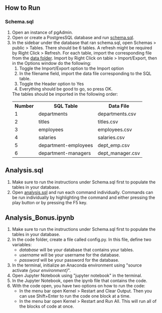 ## How to Run
### Schema.sql
<ol>
	<li>
		Open an instance of pgAdmin.
	</li>
	<li>
		Open or create a PostgresSQL database and run <a href="schema.sql">schema.sql</a>.
	</li>
	<li>
		In the sidebar under the database that ran schema.sql, open Schemas > public > Tables.
		There should be 6 tables.  A refresh might be required by Right Click > Refresh.
		For each table, import the corresponding file from the <a href="../data">data folder</a>.
		Import by Right Click on table > Import/Export, then in the Options window do the following:
		<ol>
			<li>Toggle the Import/Export option to the Import option</li>
			<li>In the filename field, import the data file corresponding to the SQL table.</li>
			<li>Toggle the Header option to Yes</li>
			<li>Everything should be good to go, so press OK.</li>
		</ol>
		The tables should be imported in the following order:
		<table>
			<tr>
				<th>Number</th>
				<th>SQL Table</th>
				<th>Data File</th>
			</tr>
			<tr>
				<td>1</td>
				<td>departments</td>
				<td>departments.csv</td>
			</tr>
			<tr>
				<td>2</td>
				<td>titles</td>
				<td>titles.csv</td>
			</tr>
			<tr>
				<td>3</td>
				<td>employees</td>
				<td>employees.csv</td>
			</tr>
			<tr>
				<td>4</td>
				<td>salaries</td>
				<td>salaries.csv</td>
			</tr>
			<tr>
				<td>5</td>
				<td>department-employees</td>
				<td>dept_emp.csv</td>
			</tr>
			<tr>
				<td>6</td>
				<td>department-managers</td>
				<td>dept_manager.csv</td>
			</tr>
		</table>
	</li>
</ol>

## Analysis.sql
<ol>
	<li>
		Make sure to run the instructions under Schema.sql first to populate the tables in your database.
	</li>
	<li>
		Open <a href="analysis.sql">analysis.sql</a> and run each command individually.
		Commands can be run individually by highlighting the command and either pressing the play button or by pressing the F5 key.
	</li>
</ol>

## Analysis_Bonus.ipynb
<ol>
	<li>
		Make sure to run the instructions under Schema.sql first to populate the tables in your database.
	</li>
	<li>
	    In the code folder, create a file called config.py. In this file, define two variables:
	    <ul>
	      <li><i>database</i> will be your database that contains your tables.</li>
	      <li><i>username</i> will be your username for the database.</li>
	      <li><i>password</i> will be your password for the database.</li>
	    </ul>
	  </li>
	  <li>In the terminal, initialize an Anaconda environment using "source activate <i>{your environment}</i>".</li>
	  <li>Open Jupyter Notebook using "jupyter notebook" in the terminal.</li>
	  <li>In the Jupyter Notebook, open the ipynb file that contains the code.</li>
	  <li>
	    With the code open, you have two options on how to run the code:
	    <ul>
	      <li>
		In the menu bar open Kernel > Restart and Clear Output.  Then you can use Shift+Enter to run the code one block at a time.
	      </li>
	      <li>In the menu bar open Kernel > Restart and Run All.  This will run all of the blocks of code at once.</li>
	    </ul>
	  </li>
</ol>
